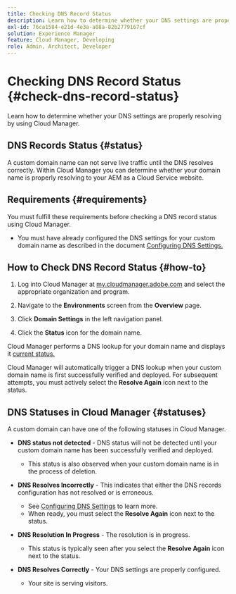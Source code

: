 ```yaml
---
title: Checking DNS Record Status
description: Learn how to determine whether your DNS settings are properly resolving by using Cloud Manager.
exl-id: 76ca1584-e21d-4e3a-a08a-82b2779167cf
solution: Experience Manager
feature: Cloud Manager, Developing
role: Admin, Architect, Developer
---
```


# Checking DNS Record Status {#check-dns-record-status}

Learn how to determine whether your DNS settings are properly resolving by using Cloud Manager.

## DNS Records Status {#status}

A custom domain name can not serve live traffic until the DNS resolves correctly. Within Cloud Manager you can determine whether your domain name is properly resolving to your AEM as a Cloud Service website.

## Requirements {#requirements}

You must fulfill these requirements before checking a DNS record status using Cloud Manager.

* You must have already configured the DNS settings for your custom domain name as described in the document [Configuring DNS Settings.](/help/implementing/cloud-manager/custom-domain-names/configure-dns-settings.md)

## How to Check DNS Record Status {#how-to}

1. Log into Cloud Manager at [my.cloudmanager.adobe.com](https://my.cloudmanager.adobe.com/) and select the appropriate organization and program.

1. Navigate to the **Environments** screen from the **Overview** page.

1. Click **Domain Settings** in the left navigation panel.

1. Click the **Status** icon for the domain name.

Cloud Manager performs a DNS lookup for your domain name and displays it [current status.](#statuses)

Cloud Manager will automatically trigger a DNS lookup when your custom domain name is first successfully verified and deployed. For subsequent attempts, you must actively select the **Resolve Again** icon next to the status.

## DNS Statuses in Cloud Manager {#statuses}

A custom domain can have one of the following statuses in Cloud Manager.

* **DNS status not detected** - DNS status will not be detected until your custom domain name has been successfully verified and deployed.

  * This status is also observed when your custom domain name is in the process of deletion.

* **DNS Resolves Incorrectly** - This indicates that either the DNS records configuration has not resolved or is erroneous.

   * See [Configuring DNS Settings](/help/implementing/cloud-manager/custom-domain-names/configure-dns-settings.md) to learn more.
   * When ready, you must select the **Resolve Again** icon next to the status.

* **DNS Resolution In Progress** - The resolution is in progress.

  * This status is typically seen after you select the **Resolve Again** icon next to the status.

* **DNS Resolves Correctly** - Your DNS settings are properly configured.

  * Your site is serving visitors.
